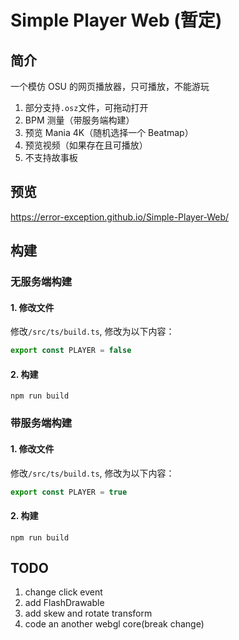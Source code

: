# Simple Player Web (暂定)

## 简介

一个模仿 OSU 的网页播放器，只可播放，不能游玩

1. 部分支持`.osz`文件，可拖动打开
2. BPM 测量（带服务端构建）
3. 预览 Mania 4K（随机选择一个 Beatmap）
4. 预览视频（如果存在且可播放）
5. 不支持故事板

## 预览

https://error-exception.github.io/Simple-Player-Web/

## 构建

### 无服务端构建

#### 1. 修改文件

修改`/src/ts/build.ts`, 修改为以下内容：

```typescript
export const PLAYER = false
```

#### 2. 构建

```shell
npm run build
```

### 带服务端构建

#### 1. 修改文件

修改`/src/ts/build.ts`, 修改为以下内容：

```typescript
export const PLAYER = true
```

#### 2. 构建

```shell
npm run build
```

## TODO

1. change click event
2. add FlashDrawable
3. add skew and rotate transform
4. code an another webgl core(break change)